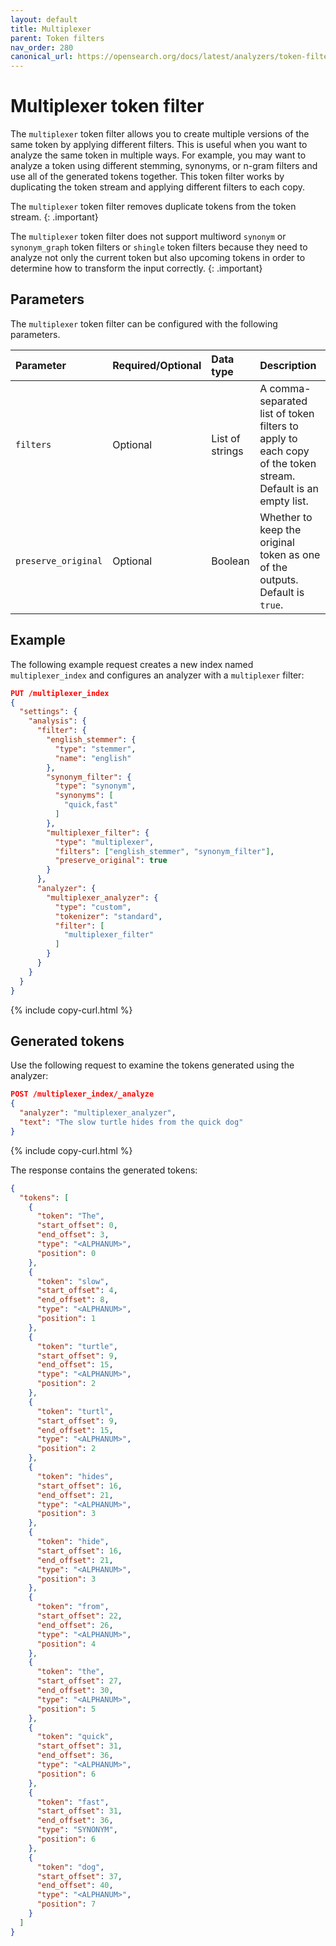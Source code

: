 ```yaml
---
layout: default
title: Multiplexer
parent: Token filters
nav_order: 280
canonical_url: https://opensearch.org/docs/latest/analyzers/token-filters/multiplexer/
---
```


# Multiplexer token filter

The `multiplexer` token filter allows you to create multiple versions of the same token by applying different filters. This is useful when you want to analyze the same token in multiple ways. For example, you may want to analyze a token using different stemming, synonyms, or n-gram filters and use all of the generated tokens together. This token filter works by duplicating the token stream and applying different filters to each copy.

The `multiplexer` token filter removes duplicate tokens from the token stream.
{: .important}

The `multiplexer` token filter does not support multiword `synonym` or `synonym_graph` token filters or `shingle` token filters because they need to analyze not only the current token but also upcoming tokens in order to determine how to transform the input correctly.
{: .important}

## Parameters

The `multiplexer` token filter can be configured with the following parameters.

Parameter | Required/Optional | Data type | Description
:--- | :--- | :--- | :--- 
`filters` | Optional | List of strings | A comma-separated list of token filters to apply to each copy of the token stream. Default is an empty list.
`preserve_original` | Optional | Boolean | Whether to keep the original token as one of the outputs. Default is `true`.

## Example

The following example request creates a new index named `multiplexer_index` and configures an analyzer with a `multiplexer` filter:

```json
PUT /multiplexer_index
{
  "settings": {
    "analysis": {
      "filter": {
        "english_stemmer": {
          "type": "stemmer",
          "name": "english"
        },
        "synonym_filter": {
          "type": "synonym",
          "synonyms": [
            "quick,fast"
          ]
        },
        "multiplexer_filter": {
          "type": "multiplexer",
          "filters": ["english_stemmer", "synonym_filter"],
          "preserve_original": true
        }
      },
      "analyzer": {
        "multiplexer_analyzer": {
          "type": "custom",
          "tokenizer": "standard",
          "filter": [
            "multiplexer_filter"
          ]
        }
      }
    }
  }
}
```
{% include copy-curl.html %}

## Generated tokens

Use the following request to examine the tokens generated using the analyzer:

```json
POST /multiplexer_index/_analyze
{
  "analyzer": "multiplexer_analyzer",
  "text": "The slow turtle hides from the quick dog"
}
```
{% include copy-curl.html %}

The response contains the generated tokens:

```json
{
  "tokens": [
    {
      "token": "The",
      "start_offset": 0,
      "end_offset": 3,
      "type": "<ALPHANUM>",
      "position": 0
    },
    {
      "token": "slow",
      "start_offset": 4,
      "end_offset": 8,
      "type": "<ALPHANUM>",
      "position": 1
    },
    {
      "token": "turtle",
      "start_offset": 9,
      "end_offset": 15,
      "type": "<ALPHANUM>",
      "position": 2
    },
    {
      "token": "turtl",
      "start_offset": 9,
      "end_offset": 15,
      "type": "<ALPHANUM>",
      "position": 2
    },
    {
      "token": "hides",
      "start_offset": 16,
      "end_offset": 21,
      "type": "<ALPHANUM>",
      "position": 3
    },
    {
      "token": "hide",
      "start_offset": 16,
      "end_offset": 21,
      "type": "<ALPHANUM>",
      "position": 3
    },
    {
      "token": "from",
      "start_offset": 22,
      "end_offset": 26,
      "type": "<ALPHANUM>",
      "position": 4
    },
    {
      "token": "the",
      "start_offset": 27,
      "end_offset": 30,
      "type": "<ALPHANUM>",
      "position": 5
    },
    {
      "token": "quick",
      "start_offset": 31,
      "end_offset": 36,
      "type": "<ALPHANUM>",
      "position": 6
    },
    {
      "token": "fast",
      "start_offset": 31,
      "end_offset": 36,
      "type": "SYNONYM",
      "position": 6
    },
    {
      "token": "dog",
      "start_offset": 37,
      "end_offset": 40,
      "type": "<ALPHANUM>",
      "position": 7
    }
  ]
}
```
